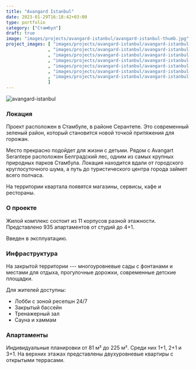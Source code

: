 ```yaml
---
title: "Avangard Istanbul"
date: 2023-01-29T16:18:42+03:00
type: portfolio
category: ["Стамбул"]
draft: true
image: "images/projects/avangard-istanbul/avangard-istanbul-thumb.jpg"
project_images: [ "images/projects/avangard-istanbul/avangard-istanbul-1.jpg"
                , "images/projects/avangard-istanbul/avangard-istanbul-2.jpg"
                , "images/projects/avangard-istanbul/avangard-istanbul-3.jpg"
                , "images/projects/avangard-istanbul/avangard-istanbul-4.jpg"
                , "images/projects/avangard-istanbul/avangard-istanbul-5.jpg"
                , "images/projects/avangard-istanbul/avangard-istanbul-6.jpg"
                , "images/projects/avangard-istanbul/avangard-istanbul-7.jpg"
                ]
---
```

![avangard-istanbul](/images/projects/avangard-istanbul/avangard-istanbul-main.jpg)

### Локация

Проект расположен в Стамбуле, в районе Серантепе. Это современный зеленый район, который становится новой точкой притяжения для горожан. 

Место прекрасно подойдет для жизни с детьми. Рядом с Avangart Serantepe расположен Белградский лес, одним из самых крупных природных парков Стамбула. Локация находится вдали от городского круглосуточного шума, а путь до туристического центра города займет всего полчаса. 

На территории квартала появятся магазины, сервисы, кафе и рестораны.

### О проекте

Жилой комплекс состоит из 11 корпусов разной этажности. Представлено 935 апартаментов от студий до 4+1. 

Введен в эксплуатацию.

### Инфраструктура 

На закрытой территории --- многоуровневые сады с фонтанами и местами для отдыха, прогулочные дорожки, современные детские площадки. 

Для жителей доступны:

+ Лобби с зоной ресепшн 24/7
+ Закрытый бассейн
+ Тренажерный зал 
+ Сауна и хаммам

### Апартаменты

Индивидуальные планировки от 81 м² до 225 м². Среди них 1+1, 2+1 и 3+1. На верхних этажах представлены двухуровневые квартиры с открытыми террасами.


